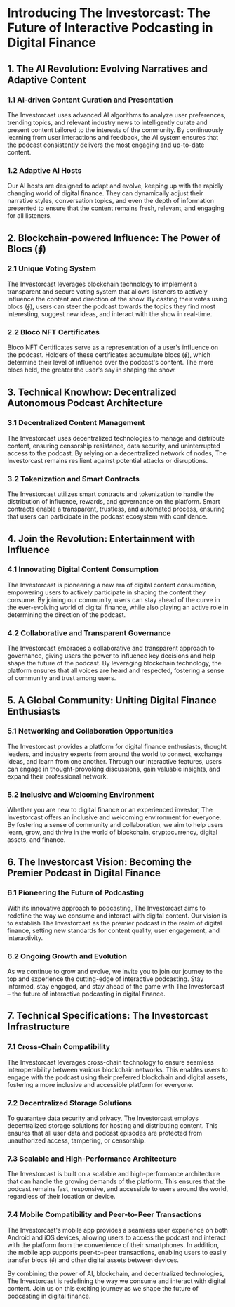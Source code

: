 # Introducing The Investorcast: The Future of Interactive Podcasting in Digital Finance

## 1. The AI Revolution: Evolving Narratives and Adaptive Content

### 1.1 AI-driven Content Curation and Presentation

The Investorcast uses advanced AI algorithms to analyze user preferences, trending topics, and relevant industry news to intelligently curate and present content tailored to the interests of the community. By continuously learning from user interactions and feedback, the AI system ensures that the podcast consistently delivers the most engaging and up-to-date content.

### 1.2 Adaptive AI Hosts

Our AI hosts are designed to adapt and evolve, keeping up with the rapidly changing world of digital finance. They can dynamically adjust their narrative styles, conversation topics, and even the depth of information presented to ensure that the content remains fresh, relevant, and engaging for all listeners.

## 2. Blockchain-powered Influence: The Power of Blocs (⨖)

### 2.1 Unique Voting System

The Investorcast leverages blockchain technology to implement a transparent and secure voting system that allows listeners to actively influence the content and direction of the show. By casting their votes using blocs (⨖), users can steer the podcast towards the topics they find most interesting, suggest new ideas, and interact with the show in real-time.

### 2.2 Bloco NFT Certificates

Bloco NFT Certificates serve as a representation of a user's influence on the podcast. Holders of these certificates accumulate blocs (⨖), which determine their level of influence over the podcast's content. The more blocs held, the greater the user's say in shaping the show.

## 3. Technical Knowhow: Decentralized Autonomous Podcast Architecture

### 3.1 Decentralized Content Management

The Investorcast uses decentralized technologies to manage and distribute content, ensuring censorship resistance, data security, and uninterrupted access to the podcast. By relying on a decentralized network of nodes, The Investorcast remains resilient against potential attacks or disruptions.

### 3.2 Tokenization and Smart Contracts

The Investorcast utilizes smart contracts and tokenization to handle the distribution of influence, rewards, and governance on the platform. Smart contracts enable a transparent, trustless, and automated process, ensuring that users can participate in the podcast ecosystem with confidence.

## 4. Join the Revolution: Entertainment with Influence

### 4.1 Innovating Digital Content Consumption

The Investorcast is pioneering a new era of digital content consumption, empowering users to actively participate in shaping the content they consume. By joining our community, users can stay ahead of the curve in the ever-evolving world of digital finance, while also playing an active role in determining the direction of the podcast.

### 4.2 Collaborative and Transparent Governance

The Investorcast embraces a collaborative and transparent approach to governance, giving users the power to influence key decisions and help shape the future of the podcast. By leveraging blockchain technology, the platform ensures that all voices are heard and respected, fostering a sense of community and trust among users.

## 5. A Global Community: Uniting Digital Finance Enthusiasts

### 5.1 Networking and Collaboration Opportunities

The Investorcast provides a platform for digital finance enthusiasts, thought leaders, and industry experts from around the world to connect, exchange ideas, and learn from one another. Through our interactive features, users can engage in thought-provoking discussions, gain valuable insights, and expand their professional network.

### 5.2 Inclusive and Welcoming Environment

Whether you are new to digital finance or an experienced investor, The Investorcast offers an inclusive and welcoming environment for everyone. By fostering a sense of community and collaboration, we aim to help users learn, grow, and thrive in the world of blockchain, cryptocurrency, digital assets, and finance.

## 6. The Investorcast Vision: Becoming the Premier Podcast in Digital Finance

### 6.1 Pioneering the Future of Podcasting

With its innovative approach to podcasting, The Investorcast aims to redefine the way we consume and interact with digital content. Our vision is to establish The Investorcast as the premier podcast in the realm of digital finance, setting new standards for content quality, user engagement, and interactivity.

### 6.2 Ongoing Growth and Evolution

As we continue to grow and evolve, we invite you to join our journey to the top and experience the cutting-edge of interactive podcasting. Stay informed, stay engaged, and stay ahead of the game with The Investorcast – the future of interactive podcasting in digital finance.

## 7. Technical Specifications: The Investorcast Infrastructure

### 7.1 Cross-Chain Compatibility

The Investorcast leverages cross-chain technology to ensure seamless interoperability between various blockchain networks. This enables users to engage with the podcast using their preferred blockchain and digital assets, fostering a more inclusive and accessible platform for everyone.

### 7.2 Decentralized Storage Solutions

To guarantee data security and privacy, The Investorcast employs decentralized storage solutions for hosting and distributing content. This ensures that all user data and podcast episodes are protected from unauthorized access, tampering, or censorship.

### 7.3 Scalable and High-Performance Architecture

The Investorcast is built on a scalable and high-performance architecture that can handle the growing demands of the platform. This ensures that the podcast remains fast, responsive, and accessible to users around the world, regardless of their location or device.

### 7.4 Mobile Compatibility and Peer-to-Peer Transactions

The Investorcast's mobile app provides a seamless user experience on both Android and iOS devices, allowing users to access the podcast and interact with the platform from the convenience of their smartphones. In addition, the mobile app supports peer-to-peer transactions, enabling users to easily transfer blocs (⨖) and other digital assets between devices.

By combining the power of AI, blockchain, and decentralized technologies, The Investorcast is redefining the way we consume and interact with digital content. Join us on this exciting journey as we shape the future of podcasting in digital finance.



